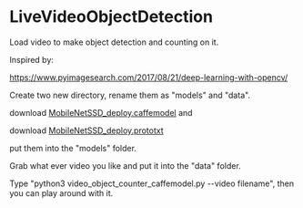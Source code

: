 # LiveVideoObjectDetection
Load video to make object detection and counting on it.

Inspired by: 

https://www.pyimagesearch.com/2017/08/21/deep-learning-with-opencv/

Create two new directory, rename them as "models" and "data". 

download [MobileNetSSD_deploy.caffemodel](https://github.com/chuanqi305/MobileNet-SSD/blob/master/MobileNetSSD_deploy.caffemodel) and   

download [MobileNetSSD_deploy.prototxt](https://github.com/chuanqi305/MobileNet-SSD/blob/master/MobileNetSSD_deploy.prototxt)

put them into the "models" folder. 


Grab what ever video you like and put it into the "data" folder. 


Type "python3 video_object_counter_caffemodel.py --video filename", then you can play around with it. 
